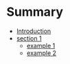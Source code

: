 # Summary

* [Introduction](README.md)
* [section 1](section_1.md)
   * [example 1](book/introduction.markdown)
   * [example 2](section1/example2.md)

